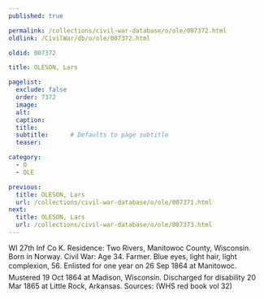 ```yaml
---
published: true

permalink: /collections/civil-war-database/o/ole/007372.html
oldlink: /CivilWar/db/o/ole/007372.html

oldid: 007372

title: OLESON, Lars

pagelist:
  exclude: false
  order: 7372
  image: 
  alt:
  caption:
  title:
  subtitle:      # Defaults to page subtitle
  teaser:

category: 
  - O 
  - OLE

previous:
  title: OLESON, Lars
  url: /collections/civil-war-database/o/ole/007371.html  
next:
  title: OLESON, Lars
  url: /collections/civil-war-database/o/ole/007373.html   
---
```

WI 27th Inf Co K. Residence: Two Rivers, Manitowoc County, Wisconsin. Born in Norway. Civil War: Age 34. Farmer. Blue eyes, light hair, light complexion, 5&#146;6&#148;. Enlisted for one year on 26 Sep 1864 at Manitowoc. Mustered 19 Oct 1864 at Madison, Wisconsin. Discharged for disability 20 Mar 1865 at Little Rock, Arkansas. Sources: (WHS red book vol 32)